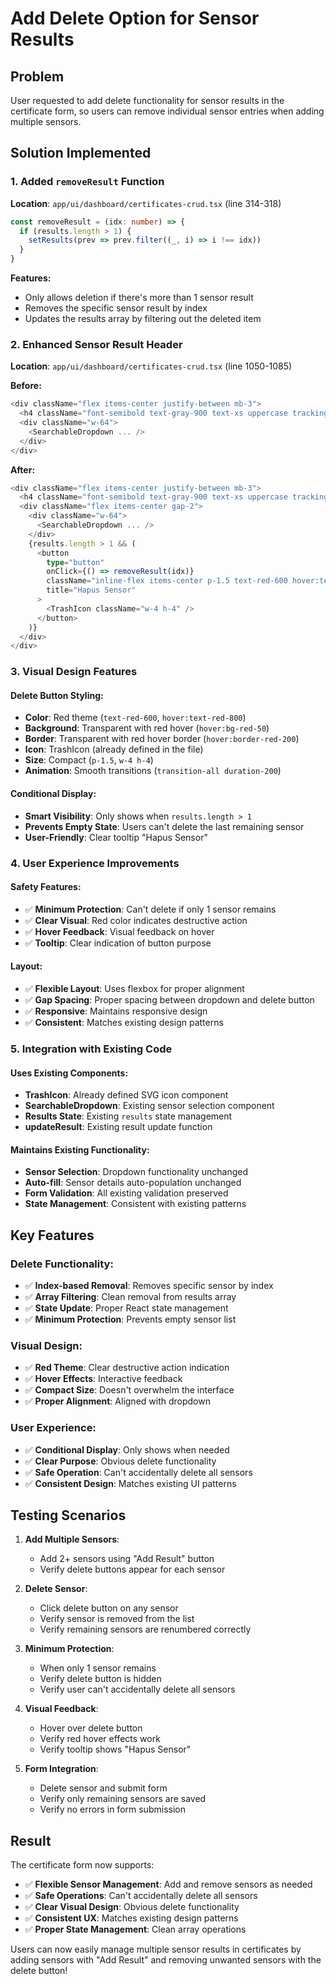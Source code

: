 # Add Delete Option for Sensor Results

## Problem
User requested to add delete functionality for sensor results in the certificate form, so users can remove individual sensor entries when adding multiple sensors.

## Solution Implemented

### 1. Added `removeResult` Function
**Location**: `app/ui/dashboard/certificates-crud.tsx` (line 314-318)

```typescript
const removeResult = (idx: number) => {
  if (results.length > 1) {
    setResults(prev => prev.filter((_, i) => i !== idx))
  }
}
```

**Features:**
- Only allows deletion if there's more than 1 sensor result
- Removes the specific sensor result by index
- Updates the results array by filtering out the deleted item

### 2. Enhanced Sensor Result Header
**Location**: `app/ui/dashboard/certificates-crud.tsx` (line 1050-1085)

**Before:**
```typescript
<div className="flex items-center justify-between mb-3">
  <h4 className="font-semibold text-gray-900 text-xs uppercase tracking-wide">Sensor #{idx + 1}</h4>
  <div className="w-64">
    <SearchableDropdown ... />
  </div>
</div>
```

**After:**
```typescript
<div className="flex items-center justify-between mb-3">
  <h4 className="font-semibold text-gray-900 text-xs uppercase tracking-wide">Sensor #{idx + 1}</h4>
  <div className="flex items-center gap-2">
    <div className="w-64">
      <SearchableDropdown ... />
    </div>
    {results.length > 1 && (
      <button
        type="button"
        onClick={() => removeResult(idx)}
        className="inline-flex items-center p-1.5 text-red-600 hover:text-red-800 hover:bg-red-50 rounded-lg transition-all duration-200 border border-transparent hover:border-red-200"
        title="Hapus Sensor"
      >
        <TrashIcon className="w-4 h-4" />
      </button>
    )}
  </div>
</div>
```

### 3. Visual Design Features

#### Delete Button Styling:
- **Color**: Red theme (`text-red-600`, `hover:text-red-800`)
- **Background**: Transparent with red hover (`hover:bg-red-50`)
- **Border**: Transparent with red hover border (`hover:border-red-200`)
- **Icon**: TrashIcon (already defined in the file)
- **Size**: Compact (`p-1.5`, `w-4 h-4`)
- **Animation**: Smooth transitions (`transition-all duration-200`)

#### Conditional Display:
- **Smart Visibility**: Only shows when `results.length > 1`
- **Prevents Empty State**: Users can't delete the last remaining sensor
- **User-Friendly**: Clear tooltip "Hapus Sensor"

### 4. User Experience Improvements

#### Safety Features:
- ✅ **Minimum Protection**: Can't delete if only 1 sensor remains
- ✅ **Clear Visual**: Red color indicates destructive action
- ✅ **Hover Feedback**: Visual feedback on hover
- ✅ **Tooltip**: Clear indication of button purpose

#### Layout:
- ✅ **Flexible Layout**: Uses flexbox for proper alignment
- ✅ **Gap Spacing**: Proper spacing between dropdown and delete button
- ✅ **Responsive**: Maintains responsive design
- ✅ **Consistent**: Matches existing design patterns

### 5. Integration with Existing Code

#### Uses Existing Components:
- **TrashIcon**: Already defined SVG icon component
- **SearchableDropdown**: Existing sensor selection component
- **Results State**: Existing `results` state management
- **updateResult**: Existing result update function

#### Maintains Existing Functionality:
- **Sensor Selection**: Dropdown functionality unchanged
- **Auto-fill**: Sensor details auto-population unchanged
- **Form Validation**: All existing validation preserved
- **State Management**: Consistent with existing patterns

## Key Features

### Delete Functionality:
- ✅ **Index-based Removal**: Removes specific sensor by index
- ✅ **Array Filtering**: Clean removal from results array
- ✅ **State Update**: Proper React state management
- ✅ **Minimum Protection**: Prevents empty sensor list

### Visual Design:
- ✅ **Red Theme**: Clear destructive action indication
- ✅ **Hover Effects**: Interactive feedback
- ✅ **Compact Size**: Doesn't overwhelm the interface
- ✅ **Proper Alignment**: Aligned with dropdown

### User Experience:
- ✅ **Conditional Display**: Only shows when needed
- ✅ **Clear Purpose**: Obvious delete functionality
- ✅ **Safe Operation**: Can't accidentally delete all sensors
- ✅ **Consistent Design**: Matches existing UI patterns

## Testing Scenarios

1. **Add Multiple Sensors**: 
   - Add 2+ sensors using "Add Result" button
   - Verify delete buttons appear for each sensor

2. **Delete Sensor**:
   - Click delete button on any sensor
   - Verify sensor is removed from the list
   - Verify remaining sensors are renumbered correctly

3. **Minimum Protection**:
   - When only 1 sensor remains
   - Verify delete button is hidden
   - Verify user can't accidentally delete all sensors

4. **Visual Feedback**:
   - Hover over delete button
   - Verify red hover effects work
   - Verify tooltip shows "Hapus Sensor"

5. **Form Integration**:
   - Delete sensor and submit form
   - Verify only remaining sensors are saved
   - Verify no errors in form submission

## Result

The certificate form now supports:
- ✅ **Flexible Sensor Management**: Add and remove sensors as needed
- ✅ **Safe Operations**: Can't accidentally delete all sensors
- ✅ **Clear Visual Design**: Obvious delete functionality
- ✅ **Consistent UX**: Matches existing design patterns
- ✅ **Proper State Management**: Clean array operations

Users can now easily manage multiple sensor results in certificates by adding sensors with "Add Result" and removing unwanted sensors with the delete button!






